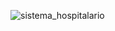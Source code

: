 ![sistema_hospitalario](https://github.com/edumel20/Diagrama_Objetos/assets/145054591/ea201c10-f367-4b78-9312-350ebccb2cee)
